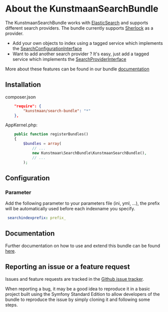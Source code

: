 # About the KunstmaanSearchBundle

The KunstmaanSearchBundle works with [ElasticSearch](http://www.elasticsearch.org/) and supports different search providers. The bundle currently supports [Sherlock](https://github.com/polyfractal/sherlock) as a provider.

* Add your own objects to index using a tagged service which implements the [SearchConfigurationInterface](https://github.com/Kunstmaan/KunstmaanSearchBundle/blob/sherlock/Configuration/SearchConfigurationInterface.php)
* Want to add another search provider ? It's easy, just add a tagged service which implements the [SearchProviderInterface](https://github.com/Kunstmaan/KunstmaanSearchBundle/blob/sherlock/Search/SearchProviderInterface.php)

More about these features can be found in our bundle [documentation](https://github.com/Kunstmaan/KunstmaanSearchBundle/blob/sherlock/Resources/doc/SearchBundle.md)

## Installation

composer.json
```json
    "require": {
        "kunstmaan/search-bundle": "*"
    },
```

AppKernel.php:
```php
    public function registerBundles()
    {
        $bundles = array(
            // ...
            new Kunstmaan\SearchBundle\KunstmaanSearchBundle(),
            // ...
        );
```

## Configuration

### Parameter

Add the following parameter to your parameters file (ini, yml, ...), the prefix will be automatically used before each indexname you specify.
```yaml
 searchindexprefix: prefix_
```

## Documentation

Further documentation on how to use and extend this bundle can be found [here](https://github.com/Kunstmaan/KunstmaanSearchBundle/tree/sherlock/Resources/doc/SearchBundle.md).

## Reporting an issue or a feature request

Issues and feature requests are tracked in the [Github issue tracker](https://github.com/Kunstmaan/KunstmaanSearchBundle/issues).

When reporting a bug, it may be a good idea to reproduce it in a basic project built using the Symfony Standard Edition
to allow developers of the bundle to reproduce the issue by simply cloning it and following some steps.
